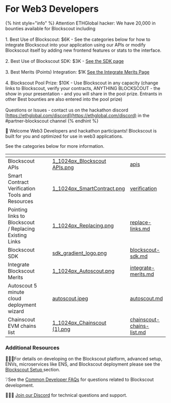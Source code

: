 # For Web3 Developers

{% hint style="info" %}
Attention ETHGlobal hacker: We have 20,000 in bounties available for Blockscout including \
&#x20;  \
&#x20;1\. Best Use of Blockscout: $6K - See the categories below for how to integrate Blockscout into your application using our APIs or modify Blockscout itself by adding new frontend features or stats to the interface.\
\
&#x20;2\. Best Use of Blockscout SDK: $3K - [See the SDK page](blockscout-sdk.md)\
\
&#x20;3\. Best Merits (Points) Integration: $1K [See the Integrate Merits Page](integrate-merits.md)\
\
&#x20;4\. Blockscout Pool Prize: $10K - Use Blockscout in any capacity (change links to Blockscout, verify your contracts, ANYTHING BLOCKSCOUT - the show in your presentation -  and you will share in the pool prize. Entrants in other Best bounties are also entered into the pool prize) \
\
Questions or Issues - contact us on the hackathon discord  [https://ethglobal.com/discord](https://ethglobal.com/discord) in the #partner-blockscout channel
{% endhint %}

👋 Welcome Web3 Developers and hackathon participants! Blockscout is built for you and optimized for use in web3 applications.

&#x20;See the categories below for more information.&#x20;

<table data-card-size="large" data-view="cards"><thead><tr><th></th><th></th><th></th><th data-hidden data-card-cover data-type="files"></th><th data-hidden data-card-target data-type="content-ref"></th></tr></thead><tbody><tr><td>Blockscout APIs</td><td></td><td></td><td><a href="../.gitbook/assets/1_1024px_Blockscout APIs.png">1_1024px_Blockscout APIs.png</a></td><td><a href="apis/">apis</a></td></tr><tr><td>Smart Contract Verification Tools and Resources</td><td></td><td></td><td><a href="../.gitbook/assets/1_1024px_SmartContract.png">1_1024px_SmartContract.png</a></td><td><a href="verification/">verification</a></td></tr><tr><td>Pointing links to Blockscout / Replacing Existing Links</td><td></td><td></td><td><a href="../.gitbook/assets/1_1024px_Replacing.png">1_1024px_Replacing.png</a></td><td><a href="replace-links.md">replace-links.md</a></td></tr><tr><td>Blockscout SDK</td><td></td><td></td><td><a href="../.gitbook/assets/sdk_gradient_logo.png">sdk_gradient_logo.png</a></td><td><a href="blockscout-sdk.md">blockscout-sdk.md</a></td></tr><tr><td>Integrate Blockscout Merits</td><td></td><td></td><td><a href="../.gitbook/assets/1_1024px_Autoscout.png">1_1024px_Autoscout.png</a></td><td><a href="integrate-merits.md">integrate-merits.md</a></td></tr><tr><td>Autoscout 5 minute cloud deployment wizard</td><td></td><td></td><td><a href="../.gitbook/assets/autoscout.jpeg">autoscout.jpeg</a></td><td><a href="../using-blockscout/autoscout.md">autoscout.md</a></td></tr><tr><td>Chainscout EVM chains list</td><td></td><td></td><td><a href="../.gitbook/assets/1_1024px_Chainscout (1).png">1_1024px_Chainscout (1).png</a></td><td><a href="chainscout-chains-list.md">chainscout-chains-list.md</a></td></tr></tbody></table>

### Additional Resources

🏃🏻‍♂️For details on developing on the Blockscout platform, advanced setup, ENVs, microservices like ENS, and Blockscout deployment please see the [Blockscout Setup ](../setup/information-and-settings/)section.

&#x20;❔See the [Common Developer FAQs](../faqs/developer-faqs.md) for questions related to Blockscout development.

&#x20;🙋🏽‍♀️ [Join our Discord](https://discord.gg/blockscout) for technical questions and support.


